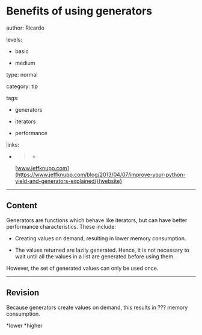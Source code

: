 # Benefits of using generators
author: Ricardo

levels:

  - basic

  - medium

type: normal

category: tip

tags:

  - generators

  - iterators

  - performance

links:

  - >-
    [www.jeffknupp.com](https://www.jeffknupp.com/blog/2013/04/07/improve-your-python-yield-and-generators-explained/){website}

---
## Content

Generators are functions which behave like iterators, but can have better performance characteristics. These include:
	
* Creating values on demand, resulting in lower memory consumption.

* The values returned are lazily generated. Hence, it is not necessary to wait until all the values in a list are generated before using them.
		
However, the set of generated values can only be used once.

---
## Revision

Because generators create values on demand, this results in ??? memory consumption.

*lower
*higher